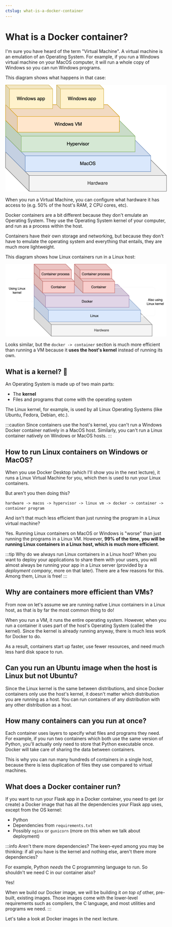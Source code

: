 ```yaml
---
ctslug: what-is-a-docker-container
---
```


# What is a Docker container?

I'm sure you have heard of the term "Virtual Machine". A virtual machine is an emulation of an Operating System. For example, if you run a Windows virtual machine on your MacOS computer, it will run a whole copy of Windows so you can run Windows programs.

This diagram shows what happens in that case:

![Virtual Machine Diagram stack](./assets/vm.drawio.png)

When you run a Virtual Machine, you can configure what hardware it has access to (e.g. 50% of the host's RAM, 2 CPU cores, etc).

Docker containers are a bit different because they don't emulate an Operating System. They use the Operating System kernel of your computer, and run as a process within the host.

Containers have their own storage and networking, but because they don't have to emulate the operating system and everything that entails, they are much more lightweight.

This diagram shows how Linux containers run in a Linux host:

![Docker Diagram stack](./assets/docker-linux.drawio.png)

Looks similar, but the `docker -> container` section is much more efficient than running a VM because it **uses the host's kernel** instead of running its own.

## What is a kernel? 🍿

An Operating System is made up of two main parts:

- The **kernel**
- Files and programs that come with the operating system

The Linux kernel, for example, is used by all Linux Operating Systems (like Ubuntu, Fedora, Debian, etc.).

:::caution
Since containers use the host's kernel, you can't run a Windows Docker container natively in a MacOS host. Similarly, you can't run a Linux container natively on Windows or MacOS hosts.
:::

## How to run Linux containers on Windows or MacOS?

When you use Docker Desktop (which I'll show you in the next lecture), it runs a Linux Virtual Machine for you, which then is used to run your Linux containers.

But aren't you then doing this?

```
hardware -> macos -> hypervisor -> linux vm -> docker -> container -> container program
```

And isn't that much less efficient than just running the program in a Linux virtual machine?

Yes. Running Linux containers on MacOS or Windows is "worse" than just running the programs in a Linux VM. However, **99% of the time, you will be running Linux containers in a Linux host, which is much more efficient**.

:::tip Why do we always run Linux containers in a Linux host?
When you want to deploy your applications to share them with your users, you will almost always be running your app in a Linux server (provided by a _deployment company_, more on that later). There are a few reasons for this. Among them, Linux is free!
:::

## Why are containers more efficient than VMs?

From now on let's assume we are running native Linux containers in a Linux host, as that is by far the most common thing to do!

When you run a VM, it runs the entire operating system. However, when you run a container it uses part of the host's Operating System (called the kernel). Since the kernel is already running anyway, there is much less work for Docker to do.

As a result, containers start up faster, use fewer resources, and need much less hard disk space to run.

## Can you run an Ubuntu image when the host is Linux but not Ubuntu?

Since the Linux kernel is the same between distributions, and since Docker containers only use the host's kernel, it doesn't matter which distribution you are running as a host. You can run containers of any distribution with any other distribution as a host.

## How many containers can you run at once?

Each container uses layers to specify what files and programs they need. For example, if you run two containers which both use the same version of Python, you'll actually only need to store that Python executable once. Docker will take care of sharing the data between containers.

This is why you can run many hundreds of containers in a single host, because there is less duplication of files they use compared to virtual machines.

## What does a Docker container run?

If you want to run your Flask app in a Docker container, you need to get (or create) a Docker image that has all the dependencies your Flask app uses, except from the OS kernel:

- Python
- Dependencies from `requirements.txt`
- Possibly `nginx` or `gunicorn` (more on this when we talk about deployment)

:::info Aren't there more dependencies?
The keen-eyed among you may be thinking: if all you have is the kernel and nothing else, aren't there more dependencies?

For example, Python _needs_ the C programming language to run. So shouldn't we need C in our container also?

Yes!

When we build our Docker image, we will be building it _on top of_ other, pre-built, existing images. Those images come with the lower-level requirements such as compilers, the C language, and most utilities and programs we need.
:::

Let's take a look at Docker images in the next lecture.